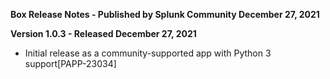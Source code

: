 **Box Release Notes - Published by Splunk Community December 27, 2021**


**Version 1.0.3 - Released December 27, 2021**

* Initial release as a community-supported app with Python 3 support[PAPP-23034]